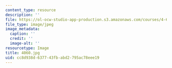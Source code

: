 ```yaml
---
content_type: resource
description: ''
file: https://ol-ocw-studio-app-production.s3.amazonaws.com/courses/4-614-religious-architecture-and-islamic-cultures-fall-2002/cc8d938d637743fbabd2795ac78eee19_4060.jpg
file_type: image/jpeg
image_metadata:
  caption: ''
  credit: ''
  image-alt: ''
resourcetype: Image
title: 4060.jpg
uid: cc8d938d-6377-43fb-abd2-795ac78eee19
---
```

